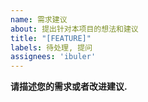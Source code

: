 ```yaml
---
name: 需求建议
about: 提出针对本项目的想法和建议
title: "[FEATURE]"
labels: 待处理, 提问
assignees: 'ibuler'
---
```


**请描述您的需求或者改进建议.**
